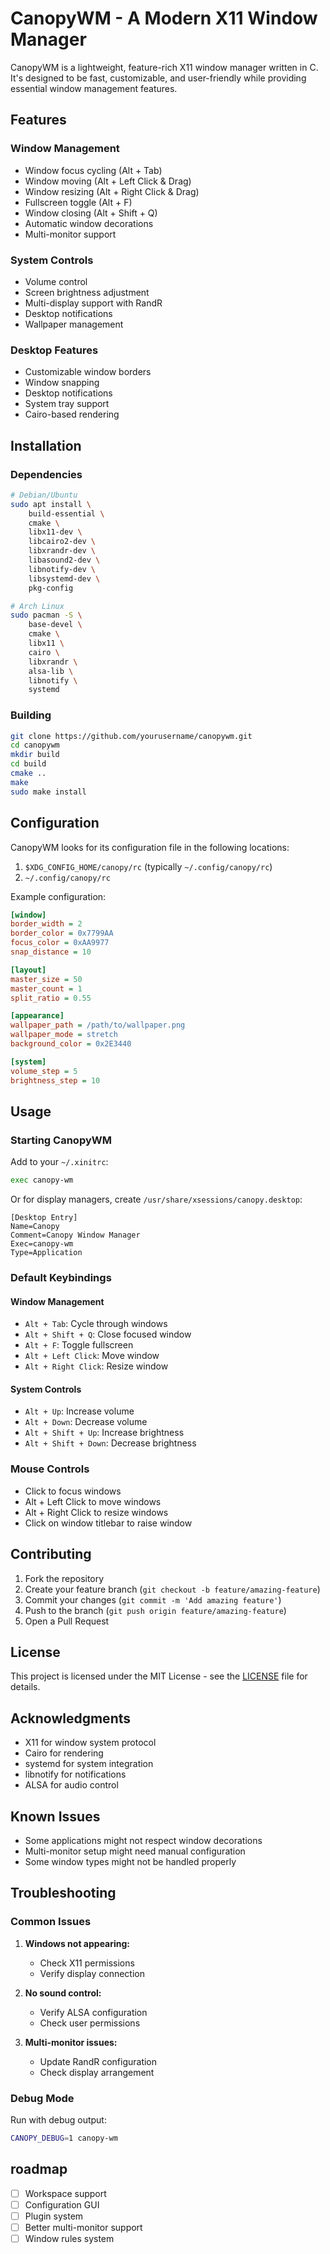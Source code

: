 # CanopyWM - A Modern X11 Window Manager

CanopyWM is a lightweight, feature-rich X11 window manager written in C. It's designed to be fast, customizable, and user-friendly while providing essential window management features.

## Features

### Window Management
- Window focus cycling (Alt + Tab)
- Window moving (Alt + Left Click & Drag)
- Window resizing (Alt + Right Click & Drag)
- Fullscreen toggle (Alt + F)
- Window closing (Alt + Shift + Q)
- Automatic window decorations
- Multi-monitor support

### System Controls
- Volume control
- Screen brightness adjustment
- Multi-display support with RandR
- Desktop notifications
- Wallpaper management

### Desktop Features
- Customizable window borders
- Window snapping
- Desktop notifications
- System tray support
- Cairo-based rendering

## Installation

### Dependencies
```bash
# Debian/Ubuntu
sudo apt install \
    build-essential \
    cmake \
    libx11-dev \
    libcairo2-dev \
    libxrandr-dev \
    libasound2-dev \
    libnotify-dev \
    libsystemd-dev \
    pkg-config

# Arch Linux
sudo pacman -S \
    base-devel \
    cmake \
    libx11 \
    cairo \
    libxrandr \
    alsa-lib \
    libnotify \
    systemd
```

### Building
```bash
git clone https://github.com/yourusername/canopywm.git
cd canopywm
mkdir build
cd build
cmake ..
make
sudo make install
```

## Configuration

CanopyWM looks for its configuration file in the following locations:
1. `$XDG_CONFIG_HOME/canopy/rc` (typically `~/.config/canopy/rc`)
2. `~/.config/canopy/rc`

Example configuration:
```ini
[window]
border_width = 2
border_color = 0x7799AA
focus_color = 0xAA9977
snap_distance = 10

[layout]
master_size = 50
master_count = 1
split_ratio = 0.55

[appearance]
wallpaper_path = /path/to/wallpaper.png
wallpaper_mode = stretch
background_color = 0x2E3440

[system]
volume_step = 5
brightness_step = 10
```

## Usage

### Starting CanopyWM

Add to your `~/.xinitrc`:
```bash
exec canopy-wm
```

Or for display managers, create `/usr/share/xsessions/canopy.desktop`:
```desktop
[Desktop Entry]
Name=Canopy
Comment=Canopy Window Manager
Exec=canopy-wm
Type=Application
```

### Default Keybindings

#### Window Management
- `Alt + Tab`: Cycle through windows
- `Alt + Shift + Q`: Close focused window
- `Alt + F`: Toggle fullscreen
- `Alt + Left Click`: Move window
- `Alt + Right Click`: Resize window

#### System Controls
- `Alt + Up`: Increase volume
- `Alt + Down`: Decrease volume
- `Alt + Shift + Up`: Increase brightness
- `Alt + Shift + Down`: Decrease brightness

### Mouse Controls
- Click to focus windows
- Alt + Left Click to move windows
- Alt + Right Click to resize windows
- Click on window titlebar to raise window

## Contributing

1. Fork the repository
2. Create your feature branch (`git checkout -b feature/amazing-feature`)
3. Commit your changes (`git commit -m 'Add amazing feature'`)
4. Push to the branch (`git push origin feature/amazing-feature`)
5. Open a Pull Request

## License

This project is licensed under the MIT License - see the [LICENSE](LICENSE) file for details.

## Acknowledgments

- X11 for window system protocol
- Cairo for rendering
- systemd for system integration
- libnotify for notifications
- ALSA for audio control

## Known Issues

- Some applications might not respect window decorations
- Multi-monitor setup might need manual configuration
- Some window types might not be handled properly

## Troubleshooting

### Common Issues

1. **Windows not appearing:**
   - Check X11 permissions
   - Verify display connection

2. **No sound control:**
   - Verify ALSA configuration
   - Check user permissions

3. **Multi-monitor issues:**
   - Update RandR configuration
   - Check display arrangement

### Debug Mode

Run with debug output:
```bash
CANOPY_DEBUG=1 canopy-wm
```

## roadmap

- [ ] Workspace support
- [ ] Configuration GUI
- [ ] Plugin system
- [ ] Better multi-monitor support
- [ ] Window rules system